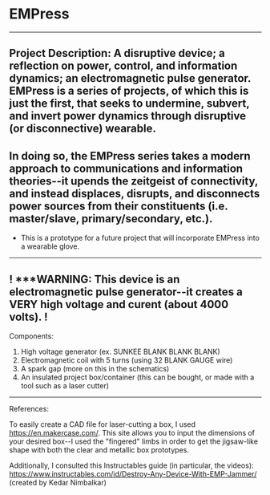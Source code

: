 # EMPress
---
Project Description: 
A disruptive device; a reflection on power, control, and information dynamics; an electromagnetic pulse generator. EMPress is a series of projects, of which this is just the first, that seeks to undermine, subvert, and invert power dynamics through disruptive (or disconnective) wearable. 
---
In doing so, the EMPress series takes a modern approach to communications and information theories--it upends the zeitgeist of connectivity, and instead displaces, disrupts, and disconnects power sources from their constituents (i.e. master/slave, primary/secondary, etc.). 
---
* This is a prototype for a future project that will incorporate EMPress into a wearable glove.
---
!
***WARNING: This device is an electromagnetic pulse generator--it creates a VERY high voltage and curent (about 4000 volts). 
!
---
Components:
1. High voltage generator (ex. SUNKEE BLANK BLANK BLANK)
2. Electromagnetic coil with 5 turns (using 32 BLANK GAUGE wire)
3. A spark gap (more on this in the schematics)
4. An insulated project box/container (this can be bought, or made with a tool such as a laser cutter)
---
References:

To easily create a CAD file for laser-cutting a box, I used https://en.makercase.com/. This site allows you to input the dimensions of your desired box--I used the "fingered" limbs in order to get the jigsaw-like shape with both the clear and metallic box prototypes. 

Additionally, I consulted this Instructables guide (in particular, the videos): https://www.instructables.com/id/Destroy-Any-Device-With-EMP-Jammer/ (created by Kedar Nimbalkar)


